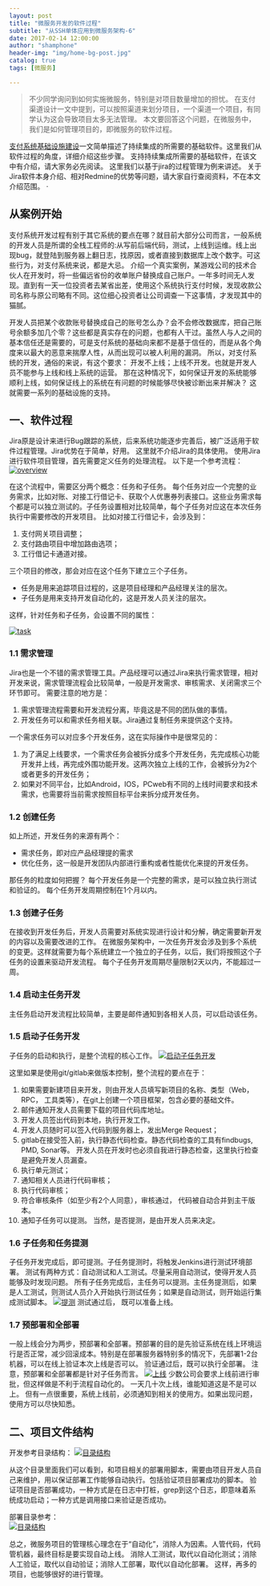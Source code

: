 ```yaml
---
layout: post
title: "微服务开发的软件过程"
subtitle: "从SSH单体应用到微服务架构-6"
date: 2017-02-14 12:00:00
author: "shamphone"
header-img: "img/home-bg-post.jpg"
catalog: true
tags: [微服务]

---
```


>  不少同学询问到如何实施微服务，特别是对项目数量增加的担忧。 在支付渠道设计一文中提到，可以按照渠道来划分项目，一个渠道一个项目，有同学认为这会导致项目太多无法管理。 本文要回答这个问题，在微服务中，我们是如何管理项目的，即微服务的软件过程。 

[支付系统基础设施建设](http://blog.lixf.cn/essay/2016/11/12/account-8-infra/)一文简单描述了持续集成的所需要的基础软件。这里我们从软件过程的角度，详细介绍这些步骤。 支持持续集成所需要的基础软件，在该文中有介绍，请大家务必先阅读。 这里我们以基于jira的过程管理为例来讲述。 关于Jira软件本身介绍、相对Redmine的优势等问题，请大家自行查阅资料，不在本文介绍范围。 
·

## 从案例开始

支付系统开发过程有别于其它系统的要点在哪？就目前大部分公司而言，一般系统的开发人员是所谓的全栈工程师的:从写前后端代码，测试，上线到运维。线上出现bug，就登陆到服务器上翻日志，找原因，或者直接到数据库上改个数字。可这些行为，对支付系统来说，都是大忌。
介绍一个真实案例，某游戏公司的技术合伙人在开发时，将一些偏远省份的收单账户替换成自己账户。一年多时间无人发现。直到有一天一位投资者去某省出差，使用这个系统执行支付时候，发现收款公司名称与原公司略有不同。这位细心投资者让公司调查一下这事情，才发现其中的猫腻。

开发人员把某个收款账号替换成自己的账号怎么办？会不会修改数据库，把自己账号余额多加几个零？这些都是真实存在的问题，也都有人干过。虽然人与人之间的基本信任还是需要的，可是支付系统的基础向来都不是基于信任的，而是从各个角度来以最大的恶意来揣摩人性，从而出现可以被人利用的漏洞。 所以，对支付系统的开发，通俗的来说，有这个要求： 开发不上线；上线不开发。也就是开发人员不能参与上线和线上系统的运营。 那在这种情况下，如何保证开发的系统能够顺利上线，如何保证线上的系统在有问题的时候能够尽快被诊断出来并解决？ 这就需要一系列的基础设施的支持。

## 一、软件过程


Jira原是设计来进行Bug跟踪的系统，后来系统功能逐步完善后，被广泛适用于软件过程管理。Jira优势在于简单，好用。 这里就不介绍Jira的具体使用。 使用Jira进行软件项目管理，首先需要定义任务的处理流程。 以下是一个参考流程：  
[![overview](http://blog.lixf.cn/img/in-post/process-overall.png)](http://blog.lixf.cn/img/in-post/process-overall.png)

在这个流程中，需要区分两个概念：任务和子任务。 每个任务对应一个完整的业务需求，比如对账、对接工行借记卡、获取个人优惠券列表接口。这些业务需求每个都是可以独立测试的。子任务设置相对比较简单，每个子任务对应这在本次任务执行中需要修改的开发项目。 比如对接工行借记卡，会涉及到：  

1. 支付网关项目调整；   
2. 支付路由项目中增加路由选项；   
3. 工行借记卡通道对接。   

三个项目的修改，那会对应在这个任务下建立三个子任务。   

- 任务是用来追踪项目过程的，这是项目经理和产品经理关注的层次。   
- 子任务是用来支持开发自动化的，这是开发人员关注的层次。 

这样，针对任务和子任务，会设置不同的属性：

[![task](http://blog.lixf.cn/img/in-post/process-task.png)](http://blog.lixf.cn/img/in-post/process-task.png)


### 1.1 需求管理

Jira也是一个不错的需求管理工具。产品经理可以通过Jira来执行需求管理，相对开发来说，需求管理流程会比较简单，一般是开发需求、审核需求、关闭需求三个环节即可。 需要注意的地方是：  

1. 需求管理流程需要和开发流程分离，毕竟这是不同的团队做的事情。   
2. 开发任务可以和需求任务相关联。Jira通过复制任务来提供这个支持。 

一个需求任务可以对应多个开发任务，这在实际操作中是很常见的：   

1. 为了满足上线要求，一个需求任务会被拆分成多个开发任务，先完成核心功能开发并上线，再完成外围功能开发。这两次独立上线的工作，会被拆分为2个或者更多的开发任务；  
2. 如果对不同平台，比如Android，IOS，PCweb有不同的上线时间要求和技术需求，也需要将当前需求按照目标平台来拆分成开发任务。   

### 1.2 创建任务

如上所述，开发任务的来源有两个：

- 需求任务，即对应产品经理提的需求  
- 优化任务，这一般是开发团队内部进行重构或者性能优化来提的开发任务。  

那任务的粒度如何把握？ 每个开发任务是一个完整的需求，是可以独立执行测试和验证的。 每个任务开发周期控制在1个月以内。 

### 1.3 创建子任务

在接收到开发任务后，开发人员需要对系统实现进行设计和分解，确定需要新开发的内容以及需要改进的工作。 在微服务架构中，一次任务开发会涉及到多个系统的变更。这样就需要为每个系统建立一个独立的子任务，以后，我们将按照这个子任务的设置来驱动开发流程。 每个子任务开发周期尽量限制2天以内，不能超过一周。 

### 1.4 启动主任务开发

主任务启动开发流程比较简单，主要是邮件通知到各相关人员，可以启动该任务。 

### 1.5 启动子任务开发
 
子任务的启动和执行，是整个流程的核心工作。 
[![启动子任务开发](http://blog.lixf.cn/img/in-post/process-start-task.png)](http://blog.lixf.cn/img/in-post/process-start-task.png)

这里如果是使用git/gitlab来做版本控制，整个流程的要点在于：  

1. 如果需要新建项目来开发，则由开发人员填写新项目的名称、类型（Web， RPC， 工具类等），在git上创建一个项目框架，包含必要的基础文件。  
2. 邮件通知开发人员需要下载的项目代码库地址。  
3. 开发人员签出代码到本地，执行开发工作。   
4. 开发人员随时可以签入代码到服务器上，发出Merge Request；  
5. gitlab在接受签入前，执行静态代码检查。静态代码检查的工具有findbugs, PMD, Sonar等。 开发人员在开发时也必须自我进行静态检查，这里执行检查是避免开发人员漏查。 
6. 执行单元测试；  
7. 通知相关人员进行代码审核；  
8. 执行代码审核；  
9. 符合审核条件（如至少有2个人同意），审核通过， 代码被自动合并到主干版本。   
10. 通知子任务可以提测。 当然，是否提测，是由开发人员来决定。   

### 1.6 子任务和任务提测

子任务开发完成后，即可提测。子任务提测时，将触发Jenkins进行测试环境部署。 
测试有两种方式：自动测试和人工测试。尽量采用自动测试，使得开发人员能够及时发现问题。 
所有子任务完成后，主任务可以提测。主任务提测后，如果是人工测试，则测试人员介入开始执行测试任务；如果是自动测试，则开始运行集成测试脚本。 
[![提测](http://blog.lixf.cn/img/in-post/process-test.png)](http://blog.lixf.cn/img/in-post/process-test.png)
测试通过后， 既可以准备上线。 

### 1.7 预部署和全部署

一般上线会分为两步，预部署和全部署。预部署的目的是先验证系统在线上环境运行是否正常，减少回滚成本。特别是在部署服务器特别多的情况下，先部署1-2台机器，可以在线上验证本次上线是否可以。 验证通过后，既可以执行全部署。 
注意，预部署和全部署都是针对子任务而言。
[![上线](http://blog.lixf.cn/img/in-post/process-onboard.png)](http://blog.lixf.cn/img/in-post/process-onboard.png)
少数公司会要求上线前进行审批，但这样做是不利于流程自动化的。 一天几十次上线，谁能知道这是不是可以上。 但有一点很重要，系统上线前，必须通知到相关的使用方。如果出现问题，使用方可以尽快知悉。

## 二、项目文件结构

开发参考目录结构：
[![目录结构](http://blog.lixf.cn/img/in-post/process-dir.jpg)](http://blog.lixf.cn/img/in-post/process-dir.jpg)

从这个目录里面我们可以看到，和项目相关的部署用脚本，需要由项目开发人员自己来维护，用以保证部署工作能够自动执行。包括验证项目部署成功的脚本。 
验证项目是否部署成功，一种方式是在日志中打桩，grep到这个日志，即意味着系统成功启动；一种方式是调用接口来验证是否成功。 

部署目录参考：  
[![目录结构](http://blog.lixf.cn/img/in-post/process-deploy.png)](http://blog.lixf.cn/img/in-post/process-deploy.png)

总之，微服务项目的管理核心理念在于“自动化”，消除人为因素。人管代码，代码管机器，最终目标是要实现自动上线。 消除人工测试，取代以自动化测试；消除人工验证，取代以自动验证；消除人工部署，取代以自动化部署。 这样，再多的项目，也能够很好的进行管理。 